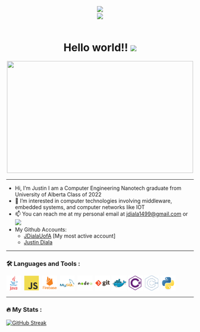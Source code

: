 <div id="header" align="center">
  <img src="https://media.giphy.com/media/3kPDmoWdBpQPNhCnUG/giphy.gif" width="300"/>
</div>

<div id="badges" align="center">
  <a href="https://ca.linkedin.com/in/jdiala">
    <img src="https://content.linkedin.com/content/dam/me/business/en-us/amp/brand-site/v2/bg/LI-Logo.svg.original.svg" width="100"/>
  </a>
</div>

<div id="profileviews" align="center">
  <img src="https://komarev.com/ghpvc/?username=your-github-username&style=flat-square&color=blue" alt=""/>
</div>

<h1 id="introduction" align="center">
  Hello world!!
  <img src="https://media.giphy.com/media/hvRJCLFzcasrR4ia7z/giphy.gif" width="30px"/>
</h1>

<div align="center">
  <img src="https://media0.giphy.com/media/Y4ak9Ki2GZCbJxAnJD/giphy.gif" width="500" height="300"/>
</div>

---

- Hi, I’m Justin I am a Computer Engineering Nanotech graduate from University of Alberta Class of 2022
- 👀 I’m interested in computer technologies involving middleware, embedded systems, and computer networks like IOT
- 📫 You can reach me at my personal email at jdiala1499@gmail.com or <a href="https://ca.linkedin.com/in/jdiala"> <img src="https://content.linkedin.com/content/dam/me/business/en-us/amp/brand-site/v2/bg/LI-Logo.svg.original.svg" width="70"/> </a>
- My Github Accounts:
    - [JDialaUofA](https://github.com/JDialaUofA/JDialaUofA) [My most active account]
    - [Justin Diala](https://github.com/JustinDiala)

---

### :hammer_and_wrench: Languages and Tools :
<div>
  <img src="https://github.com/devicons/devicon/blob/master/icons/java/java-original-wordmark.svg" title="Java" alt="Java" width="40" height="40"/>&nbsp;
  <img src="https://github.com/devicons/devicon/blob/master/icons/javascript/javascript-original.svg" title="JavaScript" alt="JavaScript" width="40" height="40"/>&nbsp;
  <img src="https://github.com/devicons/devicon/blob/master/icons/firebase/firebase-plain-wordmark.svg" title="Firebase" alt="Firebase" width="40" height="40"/>&nbsp;
  <img src="https://github.com/devicons/devicon/blob/master/icons/mysql/mysql-original-wordmark.svg" title="MySQL"  alt="MySQL" width="40" height="40"/>&nbsp;
  <img src="https://github.com/devicons/devicon/blob/master/icons/nodejs/nodejs-original-wordmark.svg" title="NodeJS" alt="NodeJS" width="40" height="40"/>&nbsp;
  <img src="https://github.com/devicons/devicon/blob/master/icons/git/git-original-wordmark.svg" title="Git" **alt="Git" width="40" height="40"/>
  <img src="https://github.com/devicons/devicon/blob/master/icons/docker/docker-original.svg" title="Docker" **alt="Docker" width="40" height="40"/>
  <img src="https://github.com/devicons/devicon/blob/master/icons/csharp/csharp-line.svg" title="C#" **alt="C#" width="40" height="40"/>
  <img src="https://github.com/devicons/devicon/blob/master/icons/cplusplus/cplusplus-line.svg" title="C++" **alt="C++" width="40" height="40"/>
  <img src="https://github.com/devicons/devicon/blob/master/icons/python/python-original.svg" title="Python" **alt="Python" width="40" height="40"/>
</div>

---

### :fire: My Stats :
[![GitHub Streak](http://github-readme-streak-stats.herokuapp.com?user=JDialaUofA&theme=dark&hide_border=true&date_format=M%20j%5B%2C%20Y%5D)](https://git.io/streak-stats)

